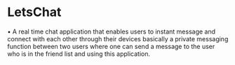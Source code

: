 # LetsChat
•	A real time chat application that enables users to instant message and connect with each other through their devices basically a private messaging function between two users where one can send a message to the user who is in the friend list and using this application.
